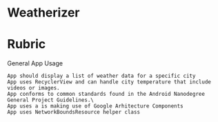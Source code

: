 # Weatherizer

# Rubric
General App Usage

    App should display a list of weather data for a specific city
    App uses RecyclerView and can handle city temperature that include videos or images.
    App conforms to common standards found in the Android Nanodegree General Project Guidelines.\
    App uses a is making use of Google Arhitecture Components
    App uses NetworkBoundsResource helper class

